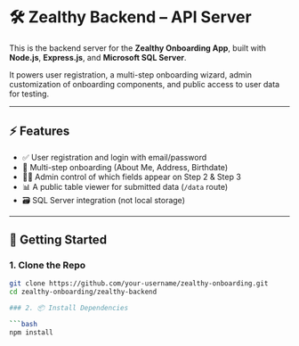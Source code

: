 # 🛠️ Zealthy Backend – API Server

This is the backend server for the **Zealthy Onboarding App**, built with **Node.js**, **Express.js**, and **Microsoft SQL Server**.

It powers user registration, a multi-step onboarding wizard, admin customization of onboarding components, and public access to user data for testing.

---

## ⚡ Features

- ✅ User registration and login with email/password
- 🔄 Multi-step onboarding (About Me, Address, Birthdate)
- 🧑‍💼 Admin control of which fields appear on Step 2 & Step 3
- 📊 A public table viewer for submitted data (`/data` route)
- 🗃️ SQL Server integration (not local storage)

---

## 🚀 Getting Started

### 1. Clone the Repo

```bash
git clone https://github.com/your-username/zealthy-onboarding.git
cd zealthy-onboarding/zealthy-backend

### 2. 📦 Install Dependencies

```bash
npm install

